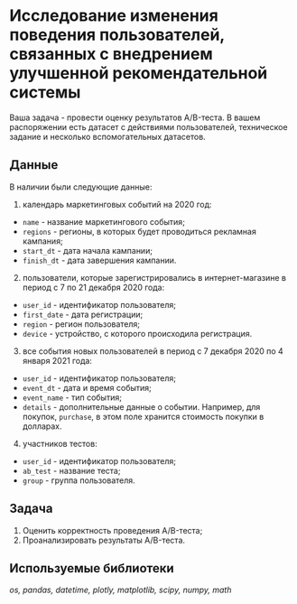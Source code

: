 # Исследование изменения поведения пользователей, связанных с внедрением улучшенной рекомендательной системы

Ваша задача - провести оценку результатов A/B-теста. В вашем распоряжении есть датасет с действиями пользователей, техническое задание и несколько вспомогательных датасетов.


## Данные

В наличии были следующие данные:

1. календарь маркетинговых событий на 2020 год:
- `name` - название маркетингового события;
- `regions` - регионы, в которых будет проводиться рекламная кампания;
- `start_dt` - дата начала кампании;
- `finish_dt` - дата завершения кампании.

2. пользователи, которые зарегистрировались в интернет-магазине в период с 7 по 21 декабря 2020 года:
- `user_id` - идентификатор пользователя;
- `first_date` - дата регистрации;
- `region` - регион пользователя;
- `device` - устройство, с которого происходила регистрация.

3. все события новых пользователей в период с 7 декабря 2020 по 4 января 2021 года:
- `user_id` - идентификатор пользователя;
- `event_dt` - дата и время события;
- `event_name` - тип события;
- `details` - дополнительные данные о событии. Например, для покупок, `purchase`, в этом поле хранится стоимость покупки в долларах.

4. участников тестов:
- `user_id` - идентификатор пользователя;
- `ab_test` - название теста;
- `group` - группа пользователя.


## Задача

1. Оценить корректность проведения A/B-теста;
2. Проанализировать результаты A/B-теста.


## Используемые библиотеки
*os, pandas, datetime, plotly, matplotlib, scipy, numpy, math*